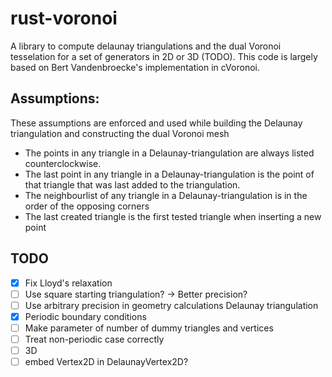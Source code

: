 # rust-voronoi
A library to compute delaunay triangulations and the dual Voronoi tesselation for a set of generators in 2D or 3D (TODO).
This code is largely based on Bert Vandenbroecke's implementation in cVoronoi.

## Assumptions:
These assumptions are enforced and used while building the Delaunay triangulation and constructing the dual Voronoi mesh
- The points in any triangle in a Delaunay-triangulation are always listed counterclockwise.
- The last point in any triangle in a Delaunay-triangulation is the point of that triangle that was last added to the triangulation. 
- The neighbourlist of any triangle in a Delaunay-triangulation is in the order of the opposing corners
- The last created triangle is the first tested triangle when inserting a new point

## TODO
- [X] Fix Lloyd's relaxation
- [ ] Use square starting triangulation? -> Better precision?
- [ ] Use arbitrary precision in geometry calculations Delaunay triangulation
- [X] Periodic boundary conditions
- [ ] Make parameter of number of dummy triangles and vertices
- [ ] Treat non-periodic case correctly
- [ ] 3D
- [ ] embed Vertex2D in DelaunayVertex2D? 